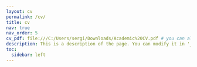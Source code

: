 ```yaml
---
layout: cv
permalink: /cv/
title: cv
nav: true
nav_order: 5
cv_pdf: file:///C:/Users/sergi/Downloads/Academic%20CV.pdf # you can also use external links here
description: This is a description of the page. You can modify it in '_pages/cv.md'. You can also change or remove the top pdf download button.
toc:
  sidebar: left
---
```

